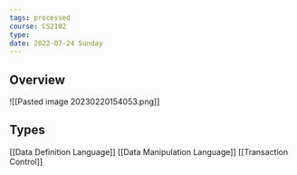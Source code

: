 ```yaml
---
tags: processed
course: CS2102
type:
date: 2022-07-24 Sunday
---
```

## Overview

![[Pasted image 20230220154053.png]]

## Types
[[Data Definition Language]]
[[Data Manipulation Language]]
[[Transaction Control]]


